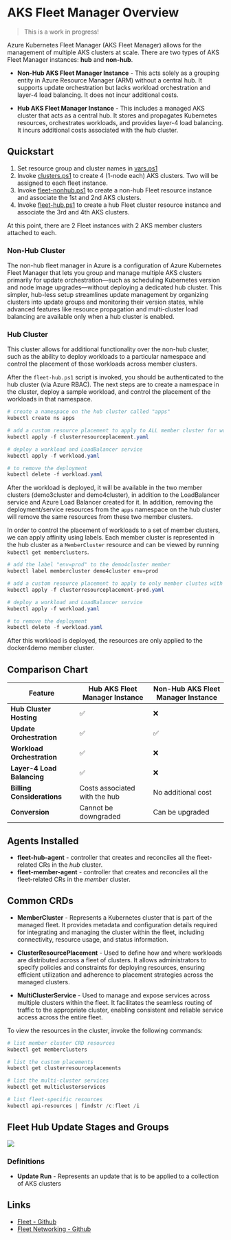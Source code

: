 # AKS Fleet Manager Overview

> This is a work in progress!

Azure Kubernetes Fleet Manager (AKS Fleet Manager) allows for the management of multiple AKS clusters at scale. There are two types of AKS Fleet Manager instances: **hub** and **non-hub**.

- **Non-Hub AKS Fleet Manager Instance** - This acts solely as a grouping entity in Azure Resource Manager (ARM) without a central hub. It supports update orchestration but lacks workload orchestration and layer-4 load balancing. It does not incur additional costs.

- **Hub AKS Fleet Manager Instance** - This includes a managed AKS cluster that acts as a central hub. It stores and propagates Kubernetes resources, orchestrates workloads, and provides layer-4 load balancing. It incurs additional costs associated with the hub cluster.

## Quickstart

1. Set resource group and cluster names in [vars.ps1](./vars.ps1)
2. Invoke [clusters.ps1](./clusters.ps1) to create 4 (1-node each) AKS clusters. Two will be assigned to each fleet instance.
3. Invoke [fleet-nonhub.ps1](./fleet-nonhub.ps1) to create a non-hub Fleet resource instance and associate the 1st and 2nd AKS clusters.
4. Invoke [fleet-hub.ps1](./fleet-hub.ps1) to create a hub Fleet cluster resource instance and associate the 3rd and 4th AKS clusters.

At this point, there are 2 Fleet instances with 2 AKS member clusters attached to each. 

### Non-Hub Cluster

The non-hub fleet manager in Azure is a configuration of Azure Kubernetes Fleet Manager that lets you group and manage multiple AKS clusters primarily for update orchestration—such as scheduling Kubernetes version and node image upgrades—without deploying a dedicated hub cluster. This simpler, hub-less setup streamlines update management by organizing clusters into update groups and monitoring their version states, while advanced features like resource propagation and multi-cluster load balancing are available only when a hub cluster is enabled.

### Hub Cluster

This cluster allows for additional functionality over the non-hub cluster, such as the ability to deploy workloads to a particular namespace and control the placement of those workloads across member clusters. 

After the `fleet-hub.ps1` script is invoked, you should be authenticated to the hub cluster (via Azure RBAC). The next steps are to create a namespace in the cluster, deploy a sample workload, and control the placement of the workloads in that namespace.

```powershell
# create a namespace on the hub cluster called "apps"
kubectl create ns apps

# add a custom resource placement to apply to ALL member cluster for workloads on the "apps" namespace
kubectl apply -f clusterresourceplacement.yaml

# deploy a workload and LoadBalancer service
kubectl apply -f workload.yaml

# to remove the deployment
kubectl delete -f workload.yaml
```

After the workload is deployed, it will be available in the two member clusters (demo3cluster and demo4cluster), in addition to the LoadBalancer service and Azure Load Balancer created for it. In addition, removing the deployment/service resources from the `apps` namespace on the hub cluster will remove the same resources from these two member clusters.

In order to control the placement of workloads to a set of member clusters, we can apply affinity using labels. Each member cluster is represented in the hub cluster as a `MemberCluster` resource and can be viewed by running `kubectl get memberclusters`. 

```powershell
# add the label "env=prod" to the demo4cluster member
kubectl label membercluster demo4cluster env=prod

# add a custom resource placement to apply to only member clustes with the label env=prod
kubectl apply -f clusterresourceplacement-prod.yaml

# deploy a workload and LoadBalancer service
kubectl apply -f workload.yaml

# to remove the deployment
kubectl delete -f workload.yaml
```

After this workload is deployed, the resources are only applied to the docker4demo member cluster.

## Comparison Chart

| Feature                        | Hub AKS Fleet Manager Instance | Non-Hub AKS Fleet Manager Instance |
|--------------------------------|--------------------------------|------------------------------------|
| **Hub Cluster Hosting**        | ✅                              | ❌                                  |
| **Update Orchestration**       | ✅                              | ✅                                  |
| **Workload Orchestration**     | ✅                              | ❌                                  |
| **Layer-4 Load Balancing**     | ✅                              | ❌                                  |
| **Billing Considerations**     | Costs associated with the hub  | No additional cost                 |
| **Conversion**                 | Cannot be downgraded           | Can be upgraded                    |

## Agents Installed 

- **fleet-hub-agent** - controller that creates and reconciles all the fleet-related CRs in the *hub* cluster.
- **fleet-member-agent** - controller that creates and reconciles all the fleet-related CRs in the *member* cluster.

## Common CRDs

- **MemberCluster** - Represents a Kubernetes cluster that is part of the managed fleet. It provides metadata and configuration details required for integrating and managing the cluster within the fleet, including connectivity, resource usage, and status information.

- **ClusterResourcePlacement** - Used to define how and where workloads are distributed across a fleet of clusters. It allows administrators to specify policies and constraints for deploying resources, ensuring efficient utilization and adherence to placement strategies across the managed clusters.

- **MultiClusterService** - Used to manage and expose services across multiple clusters within the fleet. It facilitates the seamless routing of traffic to the appropriate cluster, enabling consistent and reliable service access across the entire fleet.

To view the resources in the cluster, invoke the following commands:

```powershell
# list member cluster CRD resources
kubectl get memberclusters

# list the custom placements
kubectl get clusterresourceplacements

# list the multi-cluster services
kubectl get multiclusterservices

# list fleet-specific resources
kubectl api-resources | findstr /c:fleet /i
```


## Fleet Hub Update Stages and Groups

![](https://learn.microsoft.com/en-us/azure/kubernetes-fleet/media/conceptual-update-orchestration.png#lightbox)

### Definitions

- **Update Run** - Represents an update that is to be applied to a collection of AKS clusters

## Links

- [Fleet - Github](https://github.com/Azure/fleet)
- [Fleet Networking - Github](https://github.com/Azure/fleet-networking)